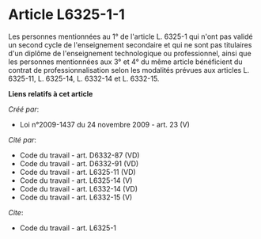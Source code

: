 # Article L6325-1-1

Les personnes mentionnées au 1° de l'article L. 6325-1 qui n'ont pas validé un second cycle de l'enseignement secondaire et
qui ne sont pas titulaires d'un diplôme de l'enseignement technologique ou professionnel, ainsi que les personnes mentionnées
aux 3° et 4° du même article bénéficient du contrat de professionnalisation selon les modalités prévues aux articles L.
6325-11, L. 6325-14, L. 6332-14 et L. 6332-15.

**Liens relatifs à cet article**

_Créé par_:

  - Loi n°2009-1437 du 24 novembre 2009 - art. 23 (V)

_Cité par_:

  - Code du travail - art. D6332-87 (VD)
  - Code du travail - art. D6332-91 (VD)
  - Code du travail - art. L6325-11 (VD)
  - Code du travail - art. L6325-14 (V)
  - Code du travail - art. L6332-14 (VD)
  - Code du travail - art. L6332-15 (V)

_Cite_:

  - Code du travail - art. L6325-1
